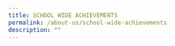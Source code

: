 ```yaml
---
title: SCHOOL WIDE ACHIEVEMENTS
permalink: /about-us/school-wide-achievements
description: ""
---
```

